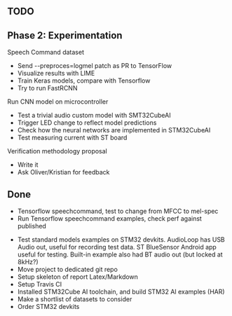 

## TODO

## Phase 2: Experimentation


Speech Command dataset

* Send --preproces=logmel patch as PR to TensorFlow
* Visualize results with LIME
* Train Keras models, compare with Tensorflow
* Try to run FastRCNN

Run CNN model on microcontroller

- Test a trivial audio custom model with SMT32CubeAI
- Trigger LED change to reflect model predictions
- Check how the neural networks are implemented in STM32CubeAI
- Test measuring current with ST board

Verification methodology proposal

- Write it
- Ask Oliver/Kristian for feedback

## Done

* Tensorflow speechcommand, test to change from MFCC to mel-spec
* Run Tensorflow speechcommand examples, check perf against published
- Test standard models examples on STM32 devkits.
AudioLoop has USB Audio out, useful for recording test data.
ST BlueSensor Android app useful for testing.
Built-in example also had BT audio out (but locked at 8kHz?)
- Move project to dedicated git repo
- Setup skeleton of report Latex/Markdown
- Setup Travis CI
- Installed STM32Cube AI toolchain, and build STM32 AI examples (HAR)
- Make a shortlist of datasets to consider
- Order STM32 devkits


